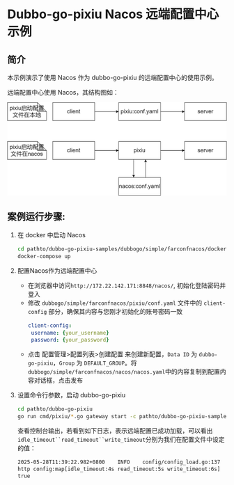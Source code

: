 # **Dubbo-go-pixiu Nacos 远端配置中心示例**

## 简介

本示例演示了使用 Nacos 作为 dubbo-go-pixiu 的远端配置中心的使用示例。

远端配置中心使用 Nacos，其结构图如：

![farconfnacos.png](farconfnacos.png)

## 案例运行步骤:

1. 在 docker 中启动 Nacos
    ```bash
    cd pathto/dubbo-go-pixiu-samples/dubbogo/simple/farconfnacos/docker
    docker-compose up
    ```
2. 配置Nacos作为远端配置中心
    - 在浏览器中访问```http://172.22.142.171:8848/nacos/```, 初始化登陆密码并登入
    - 修改 `dubbogo/simple/farconfnacos/pixiu/conf.yaml` 文件中的 `client-config` 部分，确保其内容与您刚才初始化的账号密码一致
      ```yaml
      client-config:
       username: {your_username}
       password: {your_password}
      ```
   - 点击 配置管理>配置列表>创建配置 来创建新配置，`Data ID` 为 `dubbo-go-pixiu`，`Group` 为 `DEFAULT_GROUP`。将`dubbogo/simple/farconfnacos/nacos/nacos.yaml`中的内容复制到配置内容对话框，点击发布

3. 设置命令行参数，启动 dubbo-go-pixiu

    ```bash
    cd pathto/dubbo-go-pixiu
    go run cmd/pixiu/*.go gateway start -c pathto/dubbo-go-pixiu-samples/dubbogo/simple/farconfnacos/pixiu/conf.yaml
    ```
   
    查看控制台输出，若看到如下日志，表示远端配置已成功加载，可以看出`idle_timeout``read_timeout``write_timeout`分别为我们在配置文件中设定的值：

    ```
    2025-05-28T11:39:22.982+0800	INFO	config/config_load.go:137	http config:map[idle_timeout:4s read_timeout:5s write_timeout:6s] true
    ```
